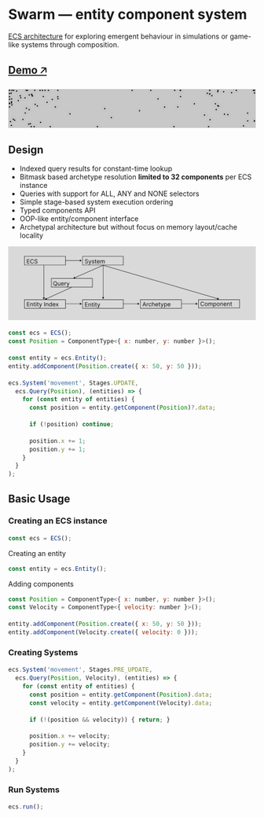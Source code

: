 # Swarm — entity component system

[ECS architecture](https://en.wikipedia.org/wiki/Entity_component_system) for exploring emergent behaviour in simulations or game-like systems through composition.

## [Demo 🡥](./demo/index.html)

![swarm](./demo/swarm.png)

## Design
- Indexed query results for constant-time lookup
- Bitmask based archetype resolution **limited to 32 components** per ECS instance
- Queries with support for ALL, ANY and NONE selectors
- Simple stage-based system execution ordering
- Typed components API
- OOP-like entity/component interface
- Archetypal architecture but without focus on memory layout/cache locality


![diagram](./demo/diagram.svg)

```javascript
const ecs = ECS();
const Position = ComponentType<{ x: number, y: number }>();

const entity = ecs.Entity();
entity.addComponent(Position.create({ x: 50, y: 50 }));

ecs.System('movement', Stages.UPDATE, 
  ecs.Query(Position), (entities) => {
    for (const entity of entities) {
      const position = entity.getComponent(Position)?.data;

      if (!position) continue;

      position.x += 1;
      position.y += 1;
    }
  }
);
```


## Basic Usage

### Creating an ECS instance
```javascript
const ecs = ECS();
```

Creating an entity
```javascript
const entity = ecs.Entity();
```

Adding components
```javascript
const Position = ComponentType<{ x: number, y: number }>();
const Velocity = ComponentType<{ velocity: number }>();

entity.addComponent(Position.create({ x: 50, y: 50 }));
entity.addComponent(Velocity.create({ velocity: 0 }));
```

### Creating Systems
```javascript
ecs.System('movement', Stages.PRE_UPDATE, 
  ecs.Query(Position, Velocity), (entities) => {
    for (const entity of entities) {
      const position = entity.getComponent(Position).data;
      const velocity = entity.getComponent(Velocity).data;

      if (!(position && velocity)) { return; }

      position.x += velocity;
      position.y += velocity;
    }
  }
);
```

### Run Systems
```javascript
ecs.run();
```